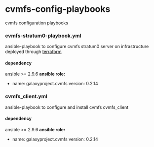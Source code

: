 # cvmfs-config-playbooks
cvmfs configuration playbooks

### cvmfs-stratum0-playbook.yml 
ansible-playbook to configure cvmfs stratum0 server on infrastructure deployed through [terraform](https://github.com/Laniakea-elixir-it/cvmfs-stratum0-infrastructure)
#### dependency 
ansible >= 2.9.6
**ansible role:** 
- name: galaxyproject.cvmfs
  version: 0.2.14

### cvmfs_client.yml
ansible-playbook to configure and install cvmfs cvmfs_client
#### dependency 
ansible >= 2.9.6
**ansible role:** 
- name: galaxyproject.cvmfs
  version: 0.2.14

